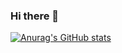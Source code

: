 ### Hi there 👋

[![Anurag's GitHub stats](https://github-readme-stats.vercel.app/api?username=Tetsujinfr)](https://github.com/anuraghazra/github-readme-stats)

<!--
**Tetsujinfr/Tetsujinfr** is a ✨ _special_ ✨ repository because its `README.md` (this file) appears on your GitHub profile.

Here are some ideas to get you started:

- 🔭 I’m currently working on ...
- 🌱 I’m currently learning ...
- 👯 I’m looking to collaborate on ...
- 🤔 I’m looking for help with ...
- 💬 Ask me about ...
- 📫 How to reach me: ...
- 😄 Pronouns: ...
- ⚡ Fun fact: ...
-->
